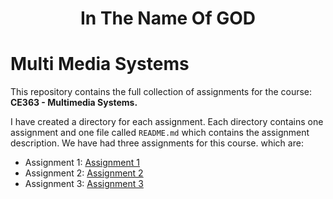 <div align="center">
  <h1>In The Name Of GOD</h1>
</div>

# Multi Media Systems

This repository contains the full collection of assignments for the course:\
**CE363 - Multimedia Systems.**

I have created a directory for each assignment. Each directory contains one assignment and 
one file called `README.md` which contains the assignment description.
We have had three assignments for this course. which are:
* Assignment 1: [Assignment 1](https://github.com/FarshidNooshi/Multi-Media-Systems/tree/master/assignment%201)
* Assignment 2: [Assignment 2](https://github.com/FarshidNooshi/Multi-Media-Systems/tree/master/assignment%202)
* Assignment 3: [Assignment 3](https://github.com/FarshidNooshi/Multi-Media-Systems/tree/master/assignment%203)

